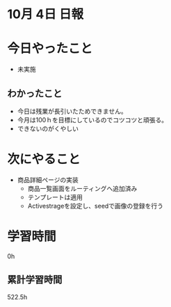 #  10月 4日 日報

# 今日やったこと
* 未実施
##  わかったこと
* 今日は残業が長引いたためできません。
* 今月は100ｈを目標にしているのでコツコツと頑張る。
* できないのがくやしい  
# 次にやること
* 商品詳細ページの実装
  * 商品一覧画面をルーティングへ追加済み
  * テンプレートは適用
  * Activestrageを設定し、seedで画像の登録を行う

#  学習時間
0h
##  累計学習時間
522.5h

